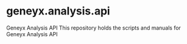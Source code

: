# geneyx.analysis.api
Geneyx Analysis API
This repository holds the scripts and manuals for Geneyx Analysis API
